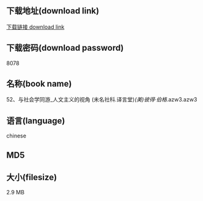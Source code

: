 ## 下载地址(download link)
[下载链接 download link](https://voluble-croquembouche-d321dc.netlify.app/?s=52%E3%80%81%E4%B8%8E%E7%A4%BE%E4%BC%9A%E5%AD%A6%E5%90%8C%E6%B8%B8_%E4%BA%BA%E6%96%87%E4%B8%BB%E4%B9%89%E7%9A%84%E8%A7%86%E8%A7%92+%28%E6%9C%AA%E5%90%8D%E7%A4%BE%E7%A7%91.%E8%AF%91%E8%A8%80%E5%A0%82%29_%28%E7%BE%8E%29%E5%BD%BC%E5%BE%97%C2%B7%E4%BC%AF%E6%A0%BC_.azw3)

## 下载密码(download password)
8078

## 名称(book name)
52、与社会学同游_人文主义的视角 (未名社科.译言堂)_(美)彼得·伯格_.azw3.azw3

## 语言(language)
chinese

## MD5


## 大小(filesize)
2.9 MB
